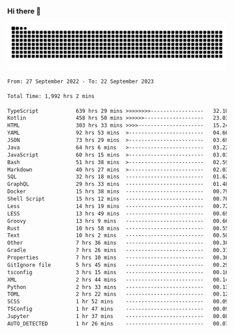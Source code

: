 ### Hi there 👋

<picture>
  <source media="(prefers-color-scheme: dark)" srcset="https://raw.githubusercontent.com/heyline/heyline/output/github-contribution-grid-snake-dark.svg">
  <source media="(prefers-color-scheme: light)" srcset="https://raw.githubusercontent.com/heyline/heyline/output/github-contribution-grid-snake.svg">
  <img alt="github contribution grid snake animation" src="https://raw.githubusercontent.com/heyline/heyline/output/github-contribution-grid-snake.svg">
</picture>

<!--START_SECTION:waka-->

```txt
From: 27 September 2022 - To: 22 September 2023

Total Time: 1,992 hrs 2 mins

TypeScript            639 hrs 29 mins >>>>>>>>-----------------   32.10 %
Kotlin                458 hrs 50 mins >>>>>>-------------------   23.03 %
HTML                  303 hrs 33 mins >>>>---------------------   15.24 %
YAML                  92 hrs 53 mins  >------------------------   04.66 %
JSON                  73 hrs 29 mins  >------------------------   03.69 %
Java                  64 hrs 6 mins   >------------------------   03.22 %
JavaScript            60 hrs 15 mins  >------------------------   03.03 %
Bash                  51 hrs 38 mins  >------------------------   02.59 %
Markdown              40 hrs 27 mins  >------------------------   02.03 %
SQL                   32 hrs 18 mins  -------------------------   01.62 %
GraphQL               29 hrs 33 mins  -------------------------   01.48 %
Docker                15 hrs 38 mins  -------------------------   00.79 %
Shell Script          15 hrs 12 mins  -------------------------   00.76 %
Less                  14 hrs 19 mins  -------------------------   00.72 %
LESS                  13 hrs 49 mins  -------------------------   00.69 %
Groovy                13 hrs 9 mins   -------------------------   00.66 %
Rust                  10 hrs 58 mins  -------------------------   00.55 %
Text                  10 hrs 2 mins   -------------------------   00.50 %
Other                 7 hrs 36 mins   -------------------------   00.38 %
Gradle                7 hrs 26 mins   -------------------------   00.37 %
Properties            7 hrs 10 mins   -------------------------   00.36 %
GitIgnore file        5 hrs 45 mins   -------------------------   00.29 %
tsconfig              3 hrs 15 mins   -------------------------   00.16 %
XML                   2 hrs 44 mins   -------------------------   00.14 %
Python                2 hrs 33 mins   -------------------------   00.13 %
TOML                  2 hrs 22 mins   -------------------------   00.12 %
SCSS                  1 hr 52 mins    -------------------------   00.09 %
TSConfig              1 hr 47 mins    -------------------------   00.09 %
Jupyter               1 hr 37 mins    -------------------------   00.08 %
AUTO_DETECTED         1 hr 26 mins    -------------------------   00.07 %
```

<!--END_SECTION:waka-->


